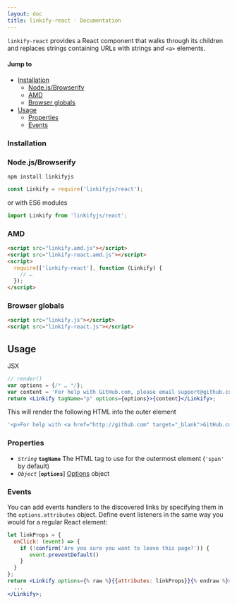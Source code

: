 ```yaml
---
layout: doc
title: linkify-react · Documentation
---
```


`linkify-react` provides a React component that walks through its children and
replaces strings containing URLs with strings and `<a>` elements.

#### Jump to

* [Installation](#installation)
  * [Node.js/Browserify](#nodejsbrowserify)
  * [AMD](#amd)
  * [Browser globals](#browser-globals)
* [Usage](#usage)
  * [Properties](#properties)
  * [Events](#events)

### Installation


### Node.js/Browserify

```
npm install linkifyjs
```

```js
const Linkify = require('linkifyjs/react');
```

or with ES6 modules

```js
import Linkify from 'linkifyjs/react';
```

### AMD

```html
<script src="linkify.amd.js"></script>
<script src="linkify-react.amd.js"></script>
<script>
  require(['linkify-react'], function (Linkify) {
    // …
  });
</script>
```

### Browser globals

```html
<script src="linkify.js"></script>
<script src="linkify-react.js"></script>
```

## Usage

JSX

```jsx
// render()
var options = {/* … */};
var content = 'For help with GitHub.com, please email support@github.com';
return <Linkify tagName="p" options={options}>{content}</Linkify>;
```

This will render the following HTML into the outer element

```js
'<p>For help with <a href="http://github.com" target="_blank">GitHub.com</a>, please email <a href="mailto:support@github.com">support@github.com</a></p>'
```

### Properties

* _`String`_ **`tagName`** The HTML tag to use for the outermost element (`'span'` by default)
* _`Object`_ [**`options`**] [Options](options.html) object

### Events

You can add events handlers to the discovered links by specifying them in the
`options.attributes` object. Define event listeners in the same way you would
for a regular React element:

```jsx
let linkProps = {
  onClick: (event) => {
    if (!confirm('Are you sure you want to leave this page?')) {
       event.preventDefault()
    }
  }
};
return <Linkify options={% raw %}{{attributes: linkProps}}{% endraw %}>
  ...
</Linkify>;
```
